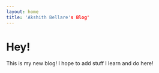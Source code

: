 ```yaml
---
layout: home
title: 'Akshith Bellare's Blog'
---
```


# Hey!

This is my new blog! I hope to add stuff I learn and do here!
